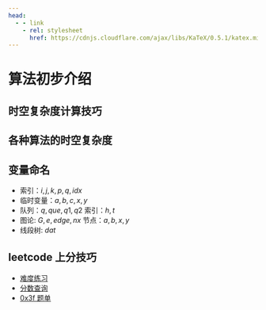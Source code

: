```yaml
---
head:
  - - link
    - rel: stylesheet
      href: https://cdnjs.cloudflare.com/ajax/libs/KaTeX/0.5.1/katex.min.css
---
```

# 算法初步介绍

## 时空复杂度计算技巧


## 各种算法的时空复杂度

## 变量命名
* 索引：$i,j,k, p, q, idx$
* 临时变量：$a, b, c, x, y$
* 队列：$q, que, q1, q2$ 索引：$h, t$
* 图论: $G, e, edge, nx$ 节点：$a, b, x, y$
* 线段树: $dat$

## leetcode 上分技巧
* [难度练习](https://huxulm.github.io/lc-rating/zen)
* [分数查询](https://zerotrac.github.io/leetcode_problem_rating/#/)
* [0x3f 题单](https://leetcode.cn/u/endlesscheng/)